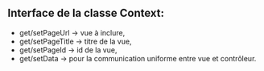 
## Interface de la classe Context:

- get/setPageUrl    -> vue à inclure,
- get/setPageTitle  -> titre de la vue,
- get/setPageId     -> id de la vue,
- get/setData       -> pour la communication uniforme entre vue et contrôleur.
